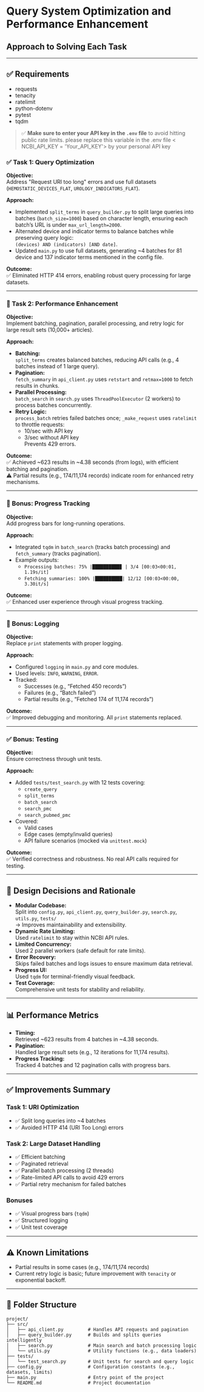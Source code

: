 # Query System Optimization and Performance Enhancement

## Approach to Solving Each Task

---
## ✅ Requirements
- requests
- tenacity
- ratelimit
- python-dotenv
- pytest
- tqdm
> ✅ **Make sure to enter your API key in the `.env` file** to avoid hitting public rate limits.
please replace this variable in the .env file < NCBI_API_KEY = 'Your_API_KEY'> by your personal API key 

### ✅ Task 1: Query Optimization

**Objective:**  
Address "Request URI too long" errors and use full datasets (`HEMOSTATIC_DEVICES_FLAT`, `UROLOGY_INDICATORS_FLAT`).

**Approach:**

- Implemented `split_terms` in `query_builder.py` to split large queries into batches (`batch_size=1000`) based on character length, ensuring each batch’s URL is under `max_url_length=2000`.
- Alternated device and indicator terms to balance batches while preserving query logic:  
  `(devices) AND (indicators) [AND date]`.
- Updated `main.py` to use full datasets, generating ~4 batches for 81 device and 137 indicator terms mentioned in the config file.

**Outcome:**  
✅ Eliminated HTTP 414 errors, enabling robust query processing for large datasets.

---

### 🚀 Task 2: Performance Enhancement

**Objective:**  
Implement batching, pagination, parallel processing, and retry logic for large result sets (10,000+ articles).

**Approach:**

- **Batching:**  
  `split_terms` creates balanced batches, reducing API calls (e.g., 4 batches instead of 1 large query).
- **Pagination:**  
  `fetch_summary` in `api_client.py` uses `retstart` and `retmax=1000` to fetch results in chunks.
- **Parallel Processing:**  
  `batch_search` in `search.py` uses `ThreadPoolExecutor` (2 workers) to process batches concurrently.
- **Retry Logic:**  
  `process_batch` retries failed batches once; `_make_request` uses `ratelimit` to throttle requests:  
  - 10/sec with API key  
  - 3/sec without API key  
  Prevents 429 errors.

**Outcome:**  
✅ Achieved ~623 results in ~4.38 seconds (from logs), with efficient batching and pagination.  
⚠️ Partial results (e.g., 174/11,174 records) indicate room for enhanced retry mechanisms.

---

### 🎁 Bonus: Progress Tracking

**Objective:**  
Add progress bars for long-running operations.

**Approach:**

- Integrated `tqdm` in `batch_search` (tracks batch processing) and `fetch_summary` (tracks pagination).
- Example outputs:
  - `Processing batches: 75% |██████████▊ | 3/4 [00:03<00:01, 1.19s/it]`
  - `Fetching summaries: 100% |██████████| 12/12 [00:03<00:00, 3.30it/s]`

**Outcome:**  
✅ Enhanced user experience through visual progress tracking.

---

### 🧾 Bonus: Logging

**Objective:**  
Replace `print` statements with proper logging.

**Approach:**

- Configured `logging` in `main.py` and core modules.
- Used levels: `INFO`, `WARNING`, `ERROR`.
- Tracked:
  - Successes (e.g., “Fetched 450 records”)
  - Failures (e.g., “Batch failed”)
  - Partial results (e.g., “Fetched 174 of 11,174 records”)

**Outcome:**  
✅ Improved debugging and monitoring. All `print` statements replaced.

---

### ✅ Bonus: Testing

**Objective:**  
Ensure correctness through unit tests.

**Approach:**

- Added `tests/test_search.py` with 12 tests covering:
  - `create_query`
  - `split_terms`
  - `batch_search`
  - `search_pmc`
  - `search_pubmed_pmc`
- Covered:
  - Valid cases
  - Edge cases (empty/invalid queries)
  - API failure scenarios (mocked via `unittest.mock`)

**Outcome:**  
✅ Verified correctness and robustness. No real API calls required for testing.

---

## 🔧 Design Decisions and Rationale

- **Modular Codebase:**  
  Split into `config.py`, `api_client.py`, `query_builder.py`, `search.py`, `utils.py`, `tests/`  
  → Improves maintainability and extensibility.
- **Dynamic Rate Limiting:**  
  Used `ratelimit` to stay within NCBI API rules.
- **Limited Concurrency:**  
  Used 2 parallel workers (safe default for rate limits).
- **Error Recovery:**  
  Skips failed batches and logs issues to ensure maximum data retrieval.
- **Progress UI:**  
  Used `tqdm` for terminal-friendly visual feedback.
- **Test Coverage:**  
  Comprehensive unit tests for stability and reliability.

---

## 📊 Performance Metrics

- **Timing:**  
  Retrieved ~623 results from 4 batches in ~4.38 seconds.
- **Pagination:**  
  Handled large result sets (e.g., 12 iterations for 11,174 results).
- **Progress Tracking:**  
  Tracked 4 batches and 12 pagination calls with progress bars.

---

## ✅ Improvements Summary

### Task 1: URI Optimization
- ✅ Split long queries into ~4 batches
- ✅ Avoided HTTP 414 (URI Too Long) errors

### Task 2: Large Dataset Handling
- ✅ Efficient batching
- ✅ Paginated retrieval
- ✅ Parallel batch processing (2 threads)
- ✅ Rate-limited API calls to avoid 429 errors
- ✅ Partial retry mechanism for failed batches

### Bonuses
- ✅ Visual progress bars (`tqdm`)
- ✅ Structured logging
- ✅ Unit test coverage

---

## ⚠️ Known Limitations

- Partial results in some cases (e.g., 174/11,174 records)
- Current retry logic is basic; future improvement with `tenacity` or exponential backoff.

---

## 📂 Folder Structure

```text
project/
├── src/
│   ├── api_client.py         # Handles API requests and pagination
│   ├── query_builder.py      # Builds and splits queries intelligently
│   ├── search.py             # Main search and batch processing logic
│   └── utils.py              # Utility functions (e.g., data loaders)
├── tests/
│   └── test_search.py        # Unit tests for search and query logic
├── config.py                 # Configuration constants (e.g., datasets, limits)
├── main.py                   # Entry point of the project
└── README.md                 # Project documentation